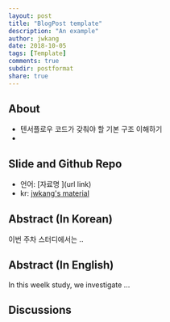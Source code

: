 ```yaml
---
layout: post
title: "BlogPost template"
description: "An example"
author: jwkang
date: 2018-10-05
tags: [Template]
comments: true
subdir: postformat
share: true
---
```


## About
- 텐서플로우 코드가 갖춰야 할 기본 구조 이해하기
- 

## Slide and Github Repo
- 언어: [자료명 ](url link) 
- kr: [jwkang's material](https://www.google.co.kr/imgres?imgurl=http%3A%2F%2F1.bp.blogspot.com%2F-unEnHyBRhX0%2FVVSW_y5FnOI%2FAAAAAAAAJC4%2FlYTy1e2iW48%2Fs1600%2Faskr.jpg&imgrefurl=http%3A%2F%2Fvhehfdl.blogspot.com%2F2015%2F05%2Fblog-post_80.html&docid=SpBLP7UgUgPnjM&tbnid=k2wOnSoBKPOeAM%3A&vet=10ahUKEwjwh_LkxcPbAhWKQpQKHVb3CfkQMwhJKAAwAA..i&w=510&h=406&bih=915&biw=960&q=%EB%8B%B9%ED%96%88%EB%8B%A4%20%EC%A7%A4&ved=0ahUKEwjwh_LkxcPbAhWKQpQKHVb3CfkQMwhJKAAwAA&iact=mrc&uact=8)
    
## Abstract (In Korean)
이번 주차 스터디에서는 ..

## Abstract (In English)
In this weelk study, we investigate ...

## Discussions
